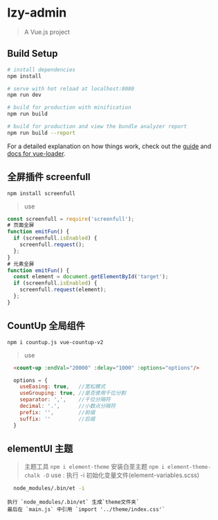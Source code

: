# lzy-admin

> A Vue.js project

## Build Setup

``` bash
# install dependencies
npm install

# serve with hot reload at localhost:8080
npm run dev

# build for production with minification
npm run build

# build for production and view the bundle analyzer report
npm run build --report
```

For a detailed explanation on how things work, check out the [guide](http://vuejs-templates.github.io/webpack/) and [docs for vue-loader](http://vuejs.github.io/vue-loader).

## 全屏插件 screenfull
 `npm install screenfull`
  > use
  ``` javascript
  const screenfull = require('screenfull');
  # 页面全屏 
  function emitFun() {
    if (screenfull.isEnabled) {
      screenfull.request();
    };
  }
  # 元素全屏
  function emitFun() {
    const element = document.getElementById('target');
    if (screenfull.isEnabled) {
      screenfull.request(element);
    };
  }
  ```

## CountUp 全局组件
  `npm i countup.js vue-countup-v2`
  > use
  ``` html
    <count-up :endVal="20000" :delay="1000" :options="options"/>
  ```
  ``` javascript
    options = {
      useEasing: true,   //宽松模式
      useGrouping: true, //是否使用千位分割
      separator: ',',    //千位分隔符
      decimal: '.',      //小数点分隔符
      prefix: '',        //前缀
      suffix: ''         //后缀
    }
  ```
## elementUI 主题
  > 主题工具
  `npm i element-theme`
  > 安装白垩主题
  `npm i element-theme-chalk -D`
  > use :
    执行 -i 初始化变量文件(element-variables.scss)
  ``` bash
    node_modules/.bin/et -i 
  ```
    执行 `node_modules/.bin/et` 生成`theme文件夹`
    最后在 `main.js` 中引用 `import '../theme/index.css'`